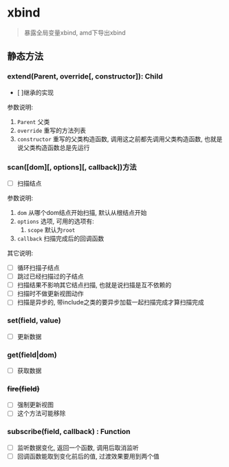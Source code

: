# xbind
> 暴露全局变量xbind, amd下导出xbind

## 静态方法

### extend(Parent, override[, constructor]): Child
- [ ]继承的实现

参数说明:
1. `Parent` 父类
2. `override` 重写的方法列表
3. `constructor` 重写的父类构造函数, 调用这之前都先调用父类构造函数,
   也就是说父类构造函数总是先运行


### scan([dom][, options][, callback])方法
- [ ] 扫描结点

参数说明:
1. `dom` 从哪个dom结点开始扫描, 默认从根结点开始
2. `options` 选项, 可用的选项有:
    1. `scope` 默认为`root`
3. `callback` 扫描完成后的回调函数

其它说明:
- [ ] 循环扫描子结点
- [ ] 跳过已经扫描过的子结点
- [ ] 扫描结果不影响其它结点扫描, 也就是说扫描是互不依赖的
- [ ] 扫描时不做更新视图动作
- [ ] 扫描是异步的, 带include之类的要异步加载一起扫描完成才算扫描完成

### set(field, value)
- [ ] 更新数据

### get(field|dom)
- [ ] 获取数据

### ~~fire(field)~~
- [ ] 强制更新视图
- [ ] 这个方法可能移除

### subscribe(field, callback) : Function
- [ ] 监听数据变化, 返回一个函数, 调用后取消监听
- [ ] 回调函数能取到变化前后的值, 过渡效果要用到两个值
